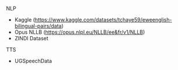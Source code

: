 NLP

- Kaggle (https://www.kaggle.com/datasets/tchaye59/eweenglish-bilingual-pairs/data)
- Opus NLLB (https://opus.nlpl.eu/NLLB/ee&fr/v1/NLLB)
- ZINDI Dataset

TTS

- UGSpeechData
